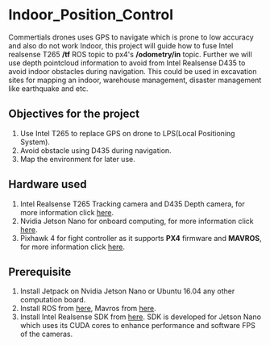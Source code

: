 # Indoor_Position_Control
Commertials drones uses GPS to navigate which is prone to low accuracy and also do not work Indoor, this project will guide how to fuse Intel realsense T265 **/tf** ROS
topic to px4's **/odometry/in** topic. Further we will use depth pointcloud information to avoid from Intel Realsense D435 to avoid indoor obstacles during navigation.
This could be used in excavation sites for mapping an indoor, warehouse management, disaster management like earthquake and etc. 
## Objectives for the project

1. Use Intel T265 to replace GPS on drone to LPS(Local Positioning System).
2. Avoid obstacle using D435 during navigation.
3. Map the environment for later use.
## Hardware used

1. Intel Realsense T265 Tracking camera and D435 Depth camera, for more information click [here](https://www.intel.in/content/www/in/en/architecture-and-technology/realsense-overview.html).
2. Nvidia Jetson Nano for onboard computing, for more information click [here](https://developer.nvidia.com/embedded/jetson-nano-developer-kit).
3. Pixhawk 4 for fight controller as it supports **PX4** firmware and **MAVROS**, for more information click [here](https://docs.px4.io/v1.9.0/en/flight_controller/pixhawk4.html).


## Prerequisite

1. Install Jetpack on Nvidia Jetson Nano or Ubuntu 16.04 any other computation board.
2. Install ROS from [here](http://wiki.ros.org/ROS/Installation), Mavros from [here](https://dev.px4.io/v1.9.0/en/ros/mavros_installation.html).
3. Install Intel Realsense SDK from [here](https://github.com/IntelRealSense/librealsense). SDK is developed for Jetson Nano which uses its CUDA cores
to enhance performance and software FPS of the cameras.

